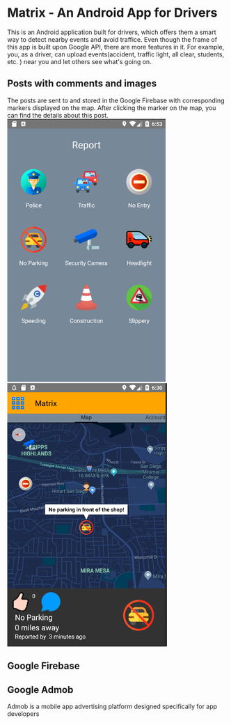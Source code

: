 # Matrix - An Android App for Drivers
This is an Android application built for drivers, which offers them a smart way to detect nearby events and avoid traffice.
Even though the frame of this app is built upon Google API, there are more features in it. For example, you, as a driver, can upload
events(accident, traffic light, all clear, students, etc. ) near you and let others see what's going on.

## Posts with comments and images
The posts are sent to and stored in the Google Firebase with corresponding markers displayed on the map. After clicking the marker on the map, you can find the details about this post.
![image](https://github.com/seuygr/Matrix/blob/master/images/Report.png)
![image](https://github.com/seuygr/Matrix/blob/master/images/Posts%20and%20commends.png)

## Google Firebase

## Google Admob
Admob is a mobile app advertising platform designed specifically for app developers

